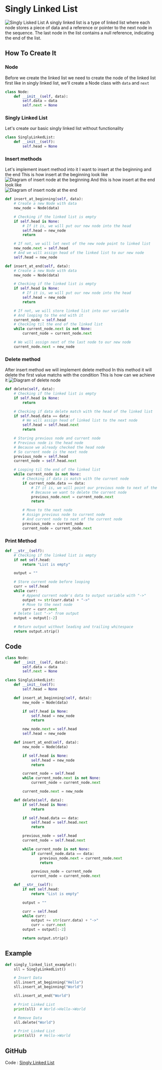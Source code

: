 # Singly Linked List

![Singly Lisked List](https://github.com/metaphorlism/data-structures/blob/main/linked_lists/resource/sll.png?raw=true)
A singly linked list is a type of linked list where each node stores a piece of data and a reference or pointer to the next node in the sequence. The last node in the list contains a null reference, indicating the end of the list.

## How To Create It

### Node

Before we create the linked list we need to create the node of the linked list first like in singly linked list, we'll create a Node class with `data` and `next`

```python
class Node:
    def __init__(self, data):
        self.data = data
        self.next = None
```

### Singly Linked List

Let's create our basic singly linked list without functionality

```python
class SinglyLinkedList:
    def __init__(self):
        self.head = None
```

### Insert methods

Let's implement insert method into it
I want to insert at the beginning and the end
This is how insert at the beginning look like  
![Diagram of insert node at the beginning](https://github.com/metaphorlism/data-structures/blob/main/linked_lists/resource/insert_node_at_the_beginning_sll.png?raw=true)
And this is how insert at the end look like  
![Diagram of insert node at the end](https://github.com/metaphorlism/data-structures/blob/main/linked_lists/resource/insert_node_at_the_end_sll.png?raw=true)

```python
def insert_at_beginning(self, data):
    # Create a new Node with data
    new_node = Node(data)

    # Checking if the linked list is empty
    if self.head is None:
        # If it is, we will put our new node into the head
        self.head = new_node
        return

    # If not, we will let next of the new node point to linked list
    new_node.next = self.head
    # And we will assign head of the linked list to our new node
    self.head = new_node

def insert_at_end(self, data):
    # Create a new Node with data
    new_node = Node(data)

    # Checking if the linked list is empty
    if self.head is None:
        # If it is, we will put our new node into the head
        self.head = new_node
        return

    # If not, we will store linked list into our variable
    # And looping to the end with it
    current_node = self.head
    # Checking til the end of the linked list
    while current_node.next is not None:
        current_node = current_node.next

    # We will assign next of the last node to our new node
    current_node.next = new_node
```

### Delete method

After insert method we will implement delete method
In this method it will delete the first value matchs with the condition
This is how can we achieve it
![Diagram of delete node](https://github.com/metaphorlism/data-structures/blob/main/linked_lists/resource/delete_node_from_sll.png?raw=true)

```python
def delete(self, data):
    # Checking if the linked list is empty
    if self.head is None:
        return

    # Checking if data delete match with the head of the linked list
    if self.head.data == data:
        # We will assign head of linked list to the next node
        self.head = self.head.next
        return

    # Storing previous node and current node
    # Previous node is the head node
    # Because we already checked the head node
    # So current node is the next node
    previous_node = self.head
    current_node = self.head.next

    # Looping til the end of the linked list
    while current_node is not None:
        # Checking if data is match with the current node
        if current_node.data == data:
            # If it is, we will point our previous node to next of the current node
            # Because we want to delete the current node
            previous_node.next = current_node.next
            return

        # Move to the next node
        # Assign previous node to current node
        # And current node to next of the current node
        previous_node = current_node
        current_node = current_node.next
```

### Print Method

```python
def __str__(self):
    # Checking if the linked list is empty
    if not self.head:
        return "List is empty"

    output = ""

    # Store current node before looping
    curr = self.head
    while curr:
        # Append current node's data to output variable with "->"
        output += str(curr.data) + "->"
        # Move to the next node
        curr = curr.next
    # Delete last "->" from output
    output = output[:-2]

    # Return output without leading and trailing whitespace
    return output.strip()
```

## Code

```python
class Node:
    def __init__(self, data):
        self.data = data
        self.next = None

class SinglyLinkedList:
    def __init__(self):
        self.head = None

    def insert_at_beginning(self, data):
        new_node = Node(data)

        if self.head is None:
            self.head = new_node
            return

        new_node.next = self.head
        self.head = new_node

    def insert_at_end(self, data):
        new_node = Node(data)

        if self.head is None:
            self.head = new_node
            return

        current_node = self.head
        while current_node.next is not None:
            current_node = current_node.next

        current_node.next = new_node

    def delete(self, data):
        if self.head is None:
            return

        if self.head.data == data:
            self.head = self.head.next
            return

        previous_node = self.head
        current_node = self.head.next

        while current_node is not None:
            if current_node.data == data:
                previous_node.next = current_node.next
                return

            previous_node = current_node
            current_node = current_node.next

    def __str__(self):
        if not self.head:
            return "List is empty"

        output = ""

        curr = self.head
        while curr:
            output += str(curr.data) + "->"
            curr = curr.next
        output = output[:-2]

        return output.strip()
```

## Example

```python
def singly_linked_list_example():
    sll = SinglyLinkedList()

    # Insert Data
    sll.insert_at_beginning("Hello")
    sll.insert_at_beginning("World")

    sll.insert_at_end("World")

    # Print Linked List
    print(sll)  # World->Hello->World

    # Remove Data
    sll.delete("World")

    # Print Linked List
    print(sll)  # Hello->World
```

## GitHub

Code : [Singly Linked List](https://github.com/metaphorlism/data-structures/blob/main/linked_lists/SinglyLinkedList.py)
